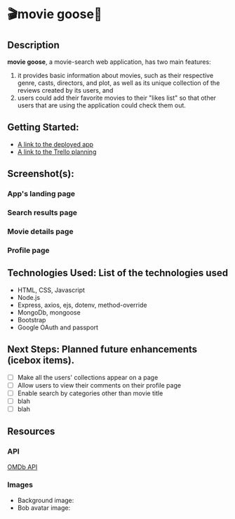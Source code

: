 # 🎬movie goose🐥

## Description

**movie goose**, a movie-search web application, has two main features: 
1) it provides basic information about movies, such as their respective genre, casts, directors, and plot, as well as its unique collection of the reviews created by its users, and
2) users could add their favorite movies to their "likes list" so that other users that are using the application could check them out. 



## Getting Started: 
- [A link to the deployed app](https://movie-goose.herokuapp.com)
- [A link to the Trello planning](https://trello.com/b/dnfntKkm/unit2-project)

## Screenshot(s): 

### App's landing page

### Search results page

### Movie details page

### Profile page


## Technologies Used: List of the technologies used
- HTML, CSS, Javascript
- Node.js
- Express, axios, ejs, dotenv, method-override
- MongoDb, mongoose
- Bootstrap
- Google OAuth and passport 


## Next Steps: Planned future enhancements (icebox items).
- [ ] Make all the users' collections appear on a page
- [ ] Allow users to view their comments on their profile page
- [ ] Enable search by categories other than movie title
- [ ] blah
- [ ] blah

## Resources
### API

[OMDb API](https://www.omdbapi.com/)

### Images
- Background image:
- Bob avatar image: